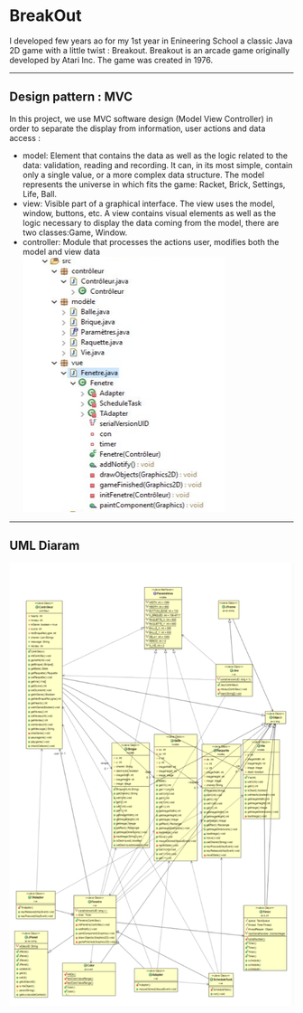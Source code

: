 # BreakOut
I developed few years ao for  my 1st year in Enineering School a classic Java 2D game with a little twist : Breakout.
Breakout is an arcade game originally developed by Atari Inc. The game was created in 1976.

----------------
## Design pattern : MVC
In this project, we use MVC software design (Model View Controller) in order to separate the display from information, user actions and data access :
* model: Element that contains the data as well as the logic related to the data: validation, reading and recording. It can, in its most simple, contain only a single value, or a more complex data structure. The model represents the universe in which fits the game: Racket, Brick, Settings, Life, Ball.
* view: Visible part of a graphical interface. The view uses the model, window, buttons, etc. A view contains visual elements as well as the logic necessary to display the data coming from the model, there are two classes:Game, Window.
* controller: Module that processes the actions user, modifies both the model and view data 
![files](https://github.com/afafelwafi/BreakOut/blob/main/files_mvc.PNG)


----------------
## UML Diaram
![uml](https://github.com/afafelwafi/BreakOut/blob/main/UML.PNG)

